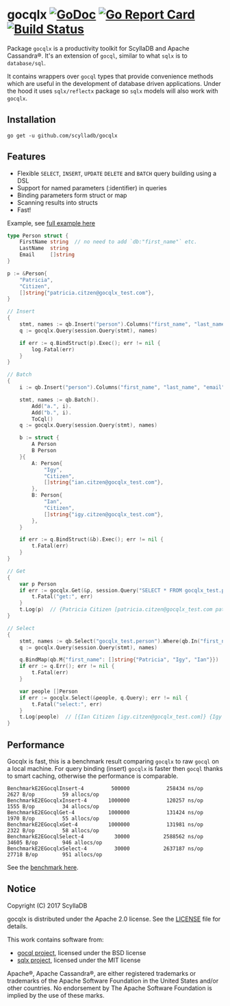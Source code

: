 # gocqlx [![GoDoc](http://img.shields.io/badge/go-documentation-blue.svg?style=flat-square)](http://godoc.org/github.com/scylladb/gocqlx) [![Go Report Card](https://goreportcard.com/badge/github.com/scylladb/gocqlx)](https://goreportcard.com/report/github.com/scylladb/gocqlx) [![Build Status](https://travis-ci.org/scylladb/gocqlx.svg?branch=master)](https://travis-ci.org/scylladb/gocqlx)

Package `gocqlx` is a productivity toolkit for ScyllaDB and Apache Cassandra®. 
It's an extension of `gocql`, similar to what `sqlx` is to `database/sql`.

It contains wrappers over `gocql` types that provide convenience methods which
are useful in the development of database driven applications. Under the
hood it uses `sqlx/reflectx` package so `sqlx` models will also work with `gocqlx`.

## Installation

    go get -u github.com/scylladb/gocqlx

## Features

* Flexible `SELECT`, `INSERT`, `UPDATE` `DELETE` and `BATCH` query building using a DSL
* Support for named parameters (:identifier) in queries
* Binding parameters form struct or map
* Scanning results into structs
* Fast!

Example, see [full example here](https://github.com/scylladb/gocqlx/blob/master/example_test.go)

```go
type Person struct {
	FirstName string  // no need to add `db:"first_name"` etc.
	LastName  string
	Email     []string
}

p := &Person{
	"Patricia",
	"Citizen",
	[]string{"patricia.citzen@gocqlx_test.com"},
}

// Insert
{
    stmt, names := qb.Insert("person").Columns("first_name", "last_name", "email").ToCql()
    q := gocqlx.Query(session.Query(stmt), names)

    if err := q.BindStruct(p).Exec(); err != nil {
        log.Fatal(err)
    }
}

// Batch
{
	i := qb.Insert("person").Columns("first_name", "last_name", "email")

	stmt, names := qb.Batch().
		Add("a.", i).
		Add("b.", i).
		ToCql()
	q := gocqlx.Query(session.Query(stmt), names)

	b := struct {
		A Person
		B Person
	}{
		A: Person{
			"Igy",
			"Citizen",
			[]string{"ian.citzen@gocqlx_test.com"},
		},
		B: Person{
			"Ian",
			"Citizen",
			[]string{"igy.citzen@gocqlx_test.com"},
		},
	}

	if err := q.BindStruct(&b).Exec(); err != nil {
		t.Fatal(err)
	}
}

// Get
{
	var p Person
	if err := gocqlx.Get(&p, session.Query("SELECT * FROM gocqlx_test.person WHERE first_name=?", "Patricia")); err != nil {
		t.Fatal("get:", err)
	}
	t.Log(p)  // {Patricia Citizen [patricia.citzen@gocqlx_test.com patricia1.citzen@gocqlx_test.com]}
}

// Select
{
	stmt, names := qb.Select("gocqlx_test.person").Where(qb.In("first_name")).ToCql()
	q := gocqlx.Query(session.Query(stmt), names)

	q.BindMap(qb.M{"first_name": []string{"Patricia", "Igy", "Ian"}})
	if err := q.Err(); err != nil {
		t.Fatal(err)
	}

	var people []Person
	if err := gocqlx.Select(&people, q.Query); err != nil {
		t.Fatal("select:", err)
	}
	t.Log(people)  // [{Ian Citizen [igy.citzen@gocqlx_test.com]} {Igy Citizen [ian.citzen@gocqlx_test.com]} {Patricia Citizen [patricia.citzen@gocqlx_test.com patricia1.citzen@gocqlx_test.com]}]
}
```

## Performance

Gocqlx is fast, this is a benchmark result comparing `gocqlx` to raw `gocql` 
on a local machine. For query binding (insert) `gocqlx` is faster then `gocql` 
thanks to smart caching, otherwise the performance is comparable.

```
BenchmarkE2EGocqlInsert-4         500000            258434 ns/op            2627 B/op         59 allocs/op
BenchmarkE2EGocqlxInsert-4       1000000            120257 ns/op            1555 B/op         34 allocs/op
BenchmarkE2EGocqlGet-4           1000000            131424 ns/op            1970 B/op         55 allocs/op
BenchmarkE2EGocqlxGet-4          1000000            131981 ns/op            2322 B/op         58 allocs/op
BenchmarkE2EGocqlSelect-4          30000           2588562 ns/op           34605 B/op        946 allocs/op
BenchmarkE2EGocqlxSelect-4         30000           2637187 ns/op           27718 B/op        951 allocs/op
```

See the [benchmark here](https://github.com/scylladb/gocqlx/blob/master/benchmark_test.go).

## Notice

Copyright (C) 2017 ScyllaDB

gocqlx is distributed under the Apache 2.0 license. See the [LICENSE](https://github.com/scylladb/gocqlx/blob/master/LICENSE) file for details.

This work contains software from:

* [gocql project](https://github.com/gocql/gocql), licensed under the BSD license
* [sqlx project](https://github.com/jmoiron/sqlx), licensed under the MIT license

Apache®, Apache Cassandra®,  are either registered trademarks or trademarks of 
the Apache Software Foundation in the United States and/or other countries. 
No endorsement by The Apache Software Foundation is implied by the use of these marks.